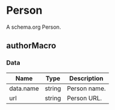 # Person

A schema.org Person.

## authorMacro

### Data

| Name      | Type   | Description  |
| --------- | ------ | ------------ |
| data.name | string | Person name. |
| url       | string | Person URL.  |
